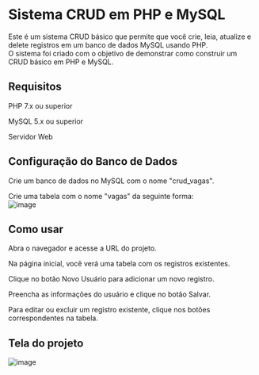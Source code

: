 # Sistema CRUD em PHP e MySQL
Este é um sistema CRUD básico que permite que você crie, leia, atualize e delete registros em um banco de dados MySQL usando PHP.
<br>
O sistema foi criado com o objetivo de demonstrar como construir um CRUD básico em PHP e MySQL.

## Requisitos

PHP 7.x ou superior
<br>

MySQL 5.x ou superior
<br>

Servidor Web
<br>

## Configuração do Banco de Dados

Crie um banco de dados no MySQL com o nome "crud_vagas".
<br>

Crie uma tabela com o nome "vagas" da seguinte forma:
<br> 
![image](https://user-images.githubusercontent.com/80074087/232055128-e1b72bce-c207-43c1-a0c8-1f9628102b94.png)

## Como usar

Abra o navegador e acesse a URL do projeto.
<br>

Na página inicial, você verá uma tabela com os registros existentes.
<br>

Clique no botão Novo Usuário para adicionar um novo registro.
<br>

Preencha as informações do usuário e clique no botão Salvar.
<br>

Para editar ou excluir um registro existente, clique nos botões correspondentes na tabela.
<br>





## Tela do projeto 
![image](https://user-images.githubusercontent.com/80074087/232127754-0da4ac76-c54b-489f-9625-818b1a5320e9.png)

